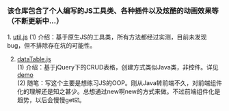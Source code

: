 <h3>该仓库包含了个人编写的JS工具类、各种插件以及炫酷的动画效果等（不断更新中...）</h3>
1. <a href="https://raw.githubusercontent.com/DreamOn324/JavaScriptLibs/master/Util/util.js">util.js</a>                     
  (1) 介绍：基于原生JS的工具类，所有方法都经过实测，目前未发现bug，但不排除存在坑的可能性。</br>

2. <a href="https://raw.githubusercontent.com/DreamOn324/JavaScriptLibs/master/DataTable/dataTable.js">dataTable.js</a></br>             (1) 介绍：基于jQuery下的CRUD表格，创建方式类似Java类，非控件。详见<a href="https://raw.githubusercontent.com/DreamOn324/JavaScriptLibs/master/DataTable/dataTable.html">demo</a></br>
  (2) 随笔：写这个主要是想练习JS的OOP。刚从Java转前端不久，对前端组件化的理解还是知之甚少。总想通过new啊new的方式来做。不过前端组件化是趋势，以后会慢慢get☑️。

  
